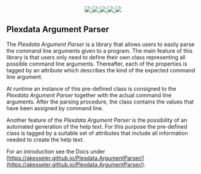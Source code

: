 <p align="center">
  <a href="https://github.com/akesseler/Plexdata.ArgumentParser/blob/master/LICENSE.md" alt="license">
    <img src="https://img.shields.io/github/license/akesseler/Plexdata.ArgumentParser.svg" />
  </a>
  <a href="https://github.com/akesseler/Plexdata.ArgumentParser/releases/latest" alt="latest">
    <img src="https://img.shields.io/github/release/akesseler/Plexdata.ArgumentParser.svg" />
  </a>
  <a href="https://github.com/akesseler/Plexdata.ArgumentParser/archive/master.zip" alt="master">
    <img src="https://img.shields.io/github/languages/code-size/akesseler/Plexdata.ArgumentParser.svg" />
  </a>
  <a href="https://akesseler.github.io/Plexdata.ArgumentParser" alt="docs">
    <img src="https://img.shields.io/badge/docs-guide-orange.svg" />
  </a>
  <a href="https://github.com/akesseler/Plexdata.ArgumentParser/wiki" alt="wiki">
    <img src="https://img.shields.io/badge/wiki-API-orange.svg" />
  </a>
</p>

## Plexdata Argument Parser

The _Plexdata Argument Parser_ is a library that allows users to easily parse the command line arguments given to a program. The main feature of this library is that users only need to define their own class representing all possible command line arguments. Thereafter, each of the properties is tagged by an attribute which describes the kind of the expected command line argument.

At runtime an instance of this pre-defined class is consigned to the _Plexdata Argument Parser_ together with the actual command line arguments. After the parsing procedure, the class contains the values that have been assigned by command line.

Another feature of the _Plexdata Argument Parser_ is the possibility of an automated generation of the help text. For this purpose the pre-defined class is tagged by a suitable set of attributes that include all information needed to create the help text.

For an introduction see the Docs under [https://akesseler.github.io/Plexdata.ArgumentParser/](https://akesseler.github.io/Plexdata.ArgumentParser/).
